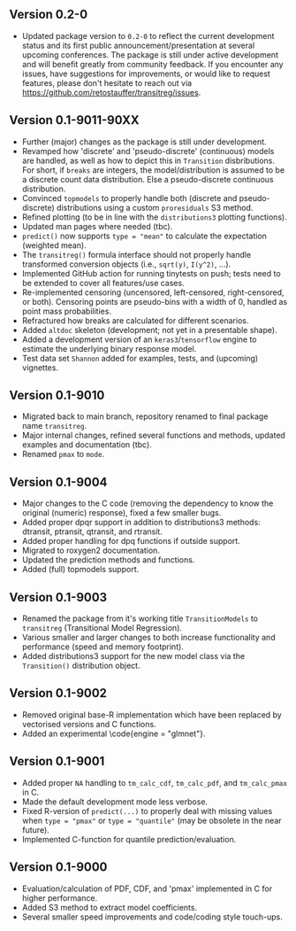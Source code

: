 
## Version 0.2-0

* Updated package version to `0.2-0` to reflect the current development status
  and its first public announcement/presentation at several upcoming
  conferences. The package is still under active development and will benefit
  greatly from community feedback. If you encounter any issues, have
  suggestions for improvements, or would like to request features, please don't
  hesitate to reach out via <https://github.com/retostauffer/transitreg/issues>.


## Version 0.1-9011-90XX

* Further (major) changes as the package is still under development.
* Revamped how 'discrete' and 'pseudo-discrete' (continuous) models
  are handled, as well as how to depict this in `Transition` disbributions.
  For short, if `breaks` are integers, the model/distribution is assumed to 
  be a discrete count data distribution. Else a pseudo-discrete continuous
  distribution.
* Convinced `topmodels` to properly handle both (discrete and pseudo-discrete)
  distributions using a custom `proresiduals` S3 method.
* Refined plotting (to be in line with the `distributions3` plotting functions).
* Updated man pages where needed (tbc).
* `predict()` now supports `type = "mean"` to calculate the expectation (weighted mean).
* The `transitreg()` formula interface should not properly handle 
  transformed conversion objects (i.e., `sqrt(y)`, `I(y^2)`, ...).
* Implemented GitHub action for running tinytests on push; tests need to be
  extended to cover all features/use cases.
* Re-implemented censoring (uncensored, left-censored, right-censored, or both).
  Censoring points are pseudo-bins with a width of 0, handled as point mass probabilities.
* Refractured how breaks are calculated for different scenarios.
* Added `altdoc` skeleton (development; not yet in a presentable shape).
* Added a development version of an `keras3`/`tensorflow` engine to estimate
  the underlying binary response model.
* Test data set `Shannon` added for examples, tests, and (upcoming) vignettes.


## Version 0.1-9010

* Migrated back to main branch, repository renamed to final
  package name `transitreg`.
* Major internal changes, refined several functions and methods,
  updated examples and documentation (tbc).
* Renamed `pmax` to `mode`.

## Version 0.1-9004

* Major changes to the C code (removing the
  dependency to know the original (numeric) response), fixed a few
  smaller bugs.
* Added proper dpqr support in addition to distributions3 methods:
  dtransit, ptransit, qtransit, and rtransit.
* Added proper handling for dpq functions if outside support.
* Migrated to roxygen2 documentation.
* Updated the prediction methods and functions.
* Added (full) topmodels support.

## Version 0.1-9003

* Renamed the package from it's working title `TransitionModels`
  to `transitreg` (Transitional Model Regression).
* Various smaller and larger changes to both increase functionality
  and performance (speed and memory footprint).
* Added distributions3 support for the new model class via the
  `Transition()` distribution object.

## Version 0.1-9002

* Removed original base-R implementation which have been replaced
    by vectorised versions and C functions.
* Added an experimental \code{engine = "glmnet"}.

## Version 0.1-9001

* Added proper `NA` handling to `tm_calc_cdf`, `tm_calc_pdf`,
    and `tm_calc_pmax` in C.
* Made the default development mode less verbose.
* Fixed R-version of `predict(...)` to properly deal with missing values
    when `type = "pmax"` or `type = "quantile"` (may be obsolete in the near future).
* Implemented C-function for quantile prediction/evaluation.

## Version 0.1-9000

* Evaluation/calculation of PDF, CDF, and 'pmax' implemented
  in C for higher performance.
* Added S3 method to extract model coefficients.
* Several smaller speed improvements and code/coding style touch-ups.

